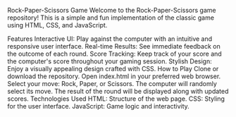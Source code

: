 Rock-Paper-Scissors Game
Welcome to the Rock-Paper-Scissors game repository! This is a simple and fun implementation of the classic game using HTML, CSS, and JavaScript.

Features
Interactive UI: Play against the computer with an intuitive and responsive user interface.
Real-time Results: See immediate feedback on the outcome of each round.
Score Tracking: Keep track of your score and the computer's score throughout your gaming session.
Stylish Design: Enjoy a visually appealing design crafted with CSS.
How to Play
Clone or download the repository.
Open index.html in your preferred web browser.
Select your move: Rock, Paper, or Scissors.
The computer will randomly select its move.
The result of the round will be displayed along with updated scores.
Technologies Used
HTML: Structure of the web page.
CSS: Styling for the user interface.
JavaScript: Game logic and interactivity.
